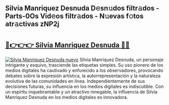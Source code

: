 ## Silvia Manriquez Desnuda D𝚎sn𝚞dos filtr𝚊dos - Parts-0Os Vid𝚎os filtr𝚊dos - N𝚞evas f𝚘tos atr𝚊ctivas zNP2j

# <h2><a href="http://mb3p4y.tromn.icu/?c=Silvia+Manriquez+Desnuda">🔗👉👉👉 Silvia Manriquez Desnuda 🔗🔗</a></h2>

[![Silvia Manriquez Desnuda nuevo](https://i.imgur.com/pEAQMta.gif)](http://mb3p4y.tromn.icu/?c=Silvia+Manriquez+Desnuda)
Silvia Manriquez Desnuda, un personaje intrigante y esquivo, trasciende las etiquetas simples. Su uso pionero de los medios digitales ha cautivado y enfurecido a los observadores, provocando debates sobre la expresión artística, la autorrepresentación y la naturaleza evolutiva de las comunidades en línea. Independientemente de sus decisiones futuras, su influencia en los medios digitales es indiscutible. Con un espíritu inquebrantable y un atractivo innegable, la influencia de Silvia Manriquez Desnuda en los medios digitales es innovadora.
